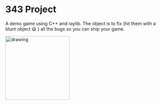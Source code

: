 # 343 Project

A demo game using C++ and raylib. The object is to fix (hit them with a blunt object :smiley: ) all the bugs so you can ship your game.

<img src="images/demo.gif" alt="drawing" width="200"/>

